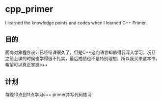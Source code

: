 # cpp_primer
I learned the knowledge points and codes when I learned C++ Primer.

## 目的
面向对象程序设计已经结课很久了，但是C++这门语言却值得我深入学习，况且之前上课的时候也学得很不扎实，最后成绩也不是特别理想，所以我买来这本书，希望可以真正掌握c++

## 计划
每晚10点到11点学习c++ primer并写代码练习

